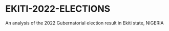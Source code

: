 # EKITI-2022-ELECTIONS
An analysis of the 2022 Gubernatorial election result in Ekiti state, NIGERIA 
